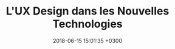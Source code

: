 ---
title: "L'UX Design dans les Nouvelles Technologies"
date:   2018-06-15 15:01:35 +0300
targeturl: "https://www.youtube.com/watch?v=-dDzeEVgeFY"
image_alt: "Miniature de la vidéo youtube de la conférence d'Alexia Buclet lors des FLUPA UX Days 2018"
description: "Vidéo de la conférence faite lors des FLUPA UX Days 2018 à la Cité des Sciences et de l'Industrie de Paris."
tags: [Conférence]
---